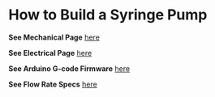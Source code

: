 # How to Build a Syringe Pump

**See Mechanical Page** [here](/Syringe-Pump-Demo/Mechanical-Assembly)


**See Electrical Page** [here](/Syringe-Pump-Demo/Electrical-Assembly)


**See Arduino G-code Firmware** [here](/Syringe-Prump-Demo/Arduino-G-Code)


**See Flow Rate Specs** [here](/Syringe-Pump-Demo/Specs)
